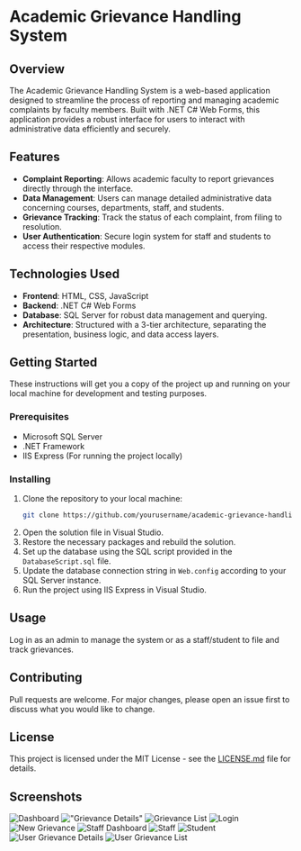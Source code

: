 
# Academic Grievance Handling System

## Overview
The Academic Grievance Handling System is a web-based application designed to streamline the process of reporting and managing academic complaints by faculty members. Built with .NET C# Web Forms, this application provides a robust interface for users to interact with administrative data efficiently and securely.

## Features
- **Complaint Reporting**: Allows academic faculty to report grievances directly through the interface.
- **Data Management**: Users can manage detailed administrative data concerning courses, departments, staff, and students.
- **Grievance Tracking**: Track the status of each complaint, from filing to resolution.
- **User Authentication**: Secure login system for staff and students to access their respective modules.

## Technologies Used
- **Frontend**: HTML, CSS, JavaScript
- **Backend**: .NET C# Web Forms
- **Database**: SQL Server for robust data management and querying.
- **Architecture**: Structured with a 3-tier architecture, separating the presentation, business logic, and data access layers.

## Getting Started
These instructions will get you a copy of the project up and running on your local machine for development and testing purposes.

### Prerequisites
- Microsoft SQL Server
- .NET Framework
- IIS Express (For running the project locally)

### Installing
1. Clone the repository to your local machine:
    ```bash
    git clone https://github.com/yourusername/academic-grievance-handling-system.git
    ```
2. Open the solution file in Visual Studio.
3. Restore the necessary packages and rebuild the solution.
4. Set up the database using the SQL script provided in the `DatabaseScript.sql` file.
5. Update the database connection string in `Web.config` according to your SQL Server instance.
6. Run the project using IIS Express in Visual Studio.

## Usage
Log in as an admin to manage the system or as a staff/student to file and track grievances.

## Contributing
Pull requests are welcome. For major changes, please open an issue first to discuss what you would like to change.

## License
This project is licensed under the MIT License - see the [LICENSE.md](LICENSE.md) file for details.

## Screenshots
![Dashboard](/Screenshots/Dashboard.png "Dashboard View")
!["Grievance Details"](/Screenshots/GrievanceDetails.png "Grievance Details View")
![Grievance List](/Screenshots/GrievanceList.png "Grievance List View")
![Login](/Screenshots/Login.png "Login View")
![New Grievance](/Screenshots/NewGrievance.png "New Grievance View")
![Staff Dashboard](/Screenshots/StaffDashboard.png "Staff Dashboard View")
![Staff](/Screenshots/Staff.png "Staff List View")
![Student](/Screenshots/Student.png "Student Add View")
![User Grievance Details](/Screenshots/UserGrievanceDetails.png "User Grievance Details View")
![User Grievance List](/Screenshots/UserGrievanceList.png "User Grievance List View")


